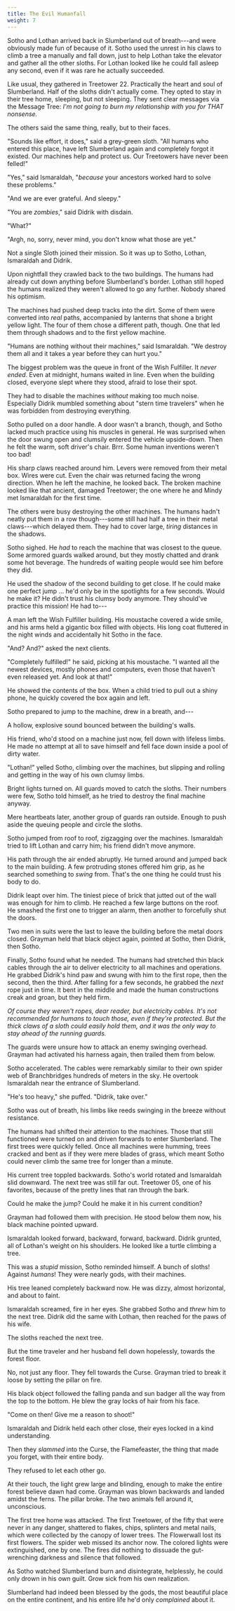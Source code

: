 ```yaml
---
title: The Evil Humanfall
weight: 7
---
```

Sotho and Lothan arrived back in Slumberland out of breath---and were obviously made fun of because of it. Sotho used the unrest in his claws to climb a tree a manually and fall down, just to help Lothan take the elevator and gather all the other sloths. For Lothan looked like he could fall asleep any second, even if it was rare he actually succeeded.

Like usual, they gathered in Treetower 22. Practically the heart and soul of Slumberland. Half of the sloths didn't actually come. They opted to stay in their tree home, sleeping, but not sleeping. They sent clear messages via the Message Tree: _I'm not going to burn my relationship with you for THAT nonsense._

The others said the same thing, really, but to their faces.

"Sounds like effort, it does," said a grey-green sloth. "All humans who entered this place, have left Slumberland again and completely forgot it existed. Our machines help and protect us. Our Treetowers have never been felled!"

"Yes," said Ismaraldah, "_because_ your ancestors worked hard to solve these problems."

"And we are ever grateful. And sleepy."

"You are _zombies_," said Didrik with disdain.

"What?"

"Argh, no, sorry, never mind, you don't know what those are yet."

Not a single Sloth joined their mission. So it was up to Sotho, Lothan, Ismaraldah and Didrik.

Upon nightfall they crawled back to the two buildings. The humans had already cut down anything before Slumberland's border. Lothan still hoped the humans realized they weren't allowed to go any further. Nobody shared his optimism.

The machines had pushed deep tracks into the dirt. Some of them were converted into _real_ paths, accompanied by lanterns that shone a bright yellow light. The four of them chose a different path, though. One that led them through shadows and to the first yellow machine.

"Humans are nothing without their machines," said Ismaraldah. "We destroy them all and it takes a year before they can hurt you."

The biggest problem was the queue in front of the Wish Fulfiller. It _never ended_. Even at midnight, humans waited in line. Even when the building closed, everyone slept where they stood, afraid to lose their spot.

They had to disable the machines _without_ making too much noise. Especially Didrik mumbled something about "stern time travelers" when he was forbidden from destroying everything.

Sotho pulled on a door handle. A door wasn't a branch, though, and Sotho lacked much practice using his muscles in general. He was surprised when the door swung open and clumsily entered the vehicle upside-down. Then he felt the warm, soft driver's chair. Brrr. Some human inventions weren't too bad!

His sharp claws reached around him. Levers were removed from their metal box. Wires were cut. Even the chair was returned facing the wrong direction. When he left the machine, he looked back. The broken machine looked like that ancient, damaged Treetower; the one where he and Mindy met Ismaraldah for the first time.

The others were busy destroying the other machines. The humans hadn't neatly put them in a row though---some still had half a tree in their metal claws---which delayed them. They had to cover large, _tiring_ distances in the shadows.

Sotho sighed. He _had_ to reach the machine that was closest to the queue. Some armored guards walked around, but they mostly chatted and drank some hot beverage. The hundreds of waiting people would see him before they did.

He used the shadow of the second building to get close. If he could make one perfect jump ... he'd only be in the spotlights for a few seconds. Would he make it? He didn't trust his clumsy body anymore. They should've practice this mission! He had to---

A man left the Wish Fulfiller building. His moustache covered a wide smile, and his arms held a gigantic box filled with objects. His long coat fluttered in the night winds and accidentally hit Sotho in the face.

"And? And?" asked the next clients.

"Completely fulfilled!" he said, picking at his moustache. "I wanted all the newest devices, mostly phones and computers, even those that haven't even released yet. And look at that!"

He showed the contents of the box. When a child tried to pull out a shiny phone, he quickly covered the box again and left.

Sotho prepared to jump to the machine, drew in a breath, and---

A hollow, explosive sound bounced between the building's walls. 

His friend, who'd stood on a machine just now, fell down with lifeless limbs. He made no attempt at all to save himself and fell face down inside a pool of dirty water.

"Lothan!" yelled Sotho, climbing over the machines, but slipping and rolling and getting in the way of his own clumsy limbs.

Bright lights turned on. All guards moved to catch the sloths. Their numbers were few, Sotho told himself, as he tried to destroy the final machine anyway.

Mere heartbeats later, another group of guards ran outside. Enough to push aside the queuing people and circle the sloths.

Sotho jumped from roof to roof, zigzagging over the machines. Ismaraldah tried to lift Lothan and carry him; his friend didn't move anymore.

His path through the air ended abruptly. He turned around and jumped back to the main building. A few protruding stones offered him grip, as he searched something to _swing_ from. That's the one thing he could trust his body to do.

Didrik leapt over him. The tiniest piece of brick that jutted out of the wall was enough for him to climb. He reached a few large buttons on the roof. He smashed the first one to trigger an alarm, then another to forcefully shut the doors.

Two men in suits were the last to leave the building before the metal doors closed. Grayman held that black object again, pointed at Sotho, then Didrik, then Sotho.

Finally, Sotho found what he needed. The humans had stretched thin black cables through the air to deliver electricity to all machines and operations. He grabbed Didrik's hind paw and swung with him to the first rope, then the second, then the third. After falling for a few seconds, he grabbed the _next_ rope just in time. It bent in the middle and made the human constructions creak and groan, but they held firm.

_Of course they weren't ropes, dear reader, but electricity cables. It's not recommended for humans to touch those, even if they're protected. But the thick claws of a sloth could easily hold them, and it was the only way to stay ahead of the running guards._

The guards were unsure how to attack an enemy swinging overhead. Grayman had activated his harness again, then trailed them from below. 

Sotho accelerated. The cables were remarkably similar to their own spider web of Branchbridges hundreds of meters in the sky. He overtook Ismaraldah near the entrance of Slumberland.

"He's too heavy," she puffed. "Didrik, take over."

Sotho was out of breath, his limbs like reeds swinging in the breeze without resistance. 

The humans had shifted their attention to the machines. Those that still functioned were turned on and driven forwards to enter Slumberland. The first trees were quickly felled. Once all machines were humming, trees cracked and bent as if they were mere blades of grass, which meant Sotho could never climb the same tree for longer than a minute.

His current tree toppled backwards. Sotho's world rotated and Ismaraldah slid downward. The next tree was still far out. Treetower 05, one of his favorites, because of the pretty lines that ran through the bark. 

Could he make the jump? Could he make it in his current condition?

Grayman had followed them with precision. He stood below them now, his black machine pointed upward.

Ismaraldah looked forward, backward, forward, backward. Didrik grunted, all of Lothan's weight on his shoulders. He looked like a turtle climbing a tree.

This was a _stupid_ mission, Sotho reminded himself. A bunch of sloths! Against _humans_! They were nearly gods, with their machines.

His tree leaned completely backward now. He was dizzy, almost horizontal, and about to faint.

Ismaraldah screamed, fire in her eyes. She grabbed Sotho and _threw_ him to the next tree. Didrik did the same with Lothan, then reached for the paws of his wife.

The sloths reached the next tree.

But the time traveler and her husband fell down hopelessly, towards the forest floor.

No, not just any floor. They fell towards the Curse. Grayman tried to break it loose by setting the pillar on fire.

His black object followed the falling panda and sun badger all the way from the top to the bottom. He blew the gray locks of hair from his face.

"Come on then! Give me a reason to shoot!"

Ismaraldah and Didrik held each other close, their eyes locked in a kind understanding.

Then they _slammed_ into the Curse, the Flamefeaster, the thing that made you forget, with their entire body.

They refused to let each other go.

At their touch, the light grew large and blinding, enough to make the entire forest believe dawn had come. Grayman was blown backwards and landed amidst the ferns. The pillar broke. The two animals fell around it, unconscious.

The first tree home was attacked. The first Treetower, of the fifty that were never in any danger, shattered to flakes, chips, splinters and metal nails, which were collected by the canopy of lower trees. The Flowerwall lost its first flowers. The spider web missed its anchor now. The colored lights were extinguished, one by one. The fires did nothing to dissuade the gut-wrenching darkness and silence that followed.

As Sotho watched Slumberland burn and disintegrate, helplessly, he could only drown in his own guilt. Grow sick from his own realization.

Slumberland had indeed been blessed by the gods, the most beautiful place on the entire continent, and his entire life he'd only _complained_ about it.